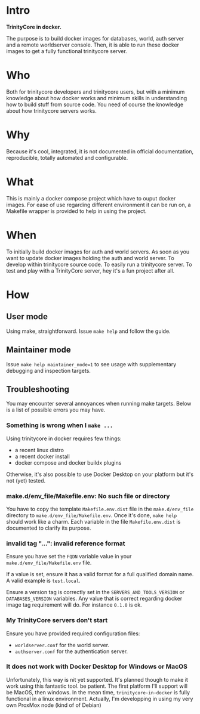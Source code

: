 # Intro

**TrinityCore in docker.**

The purpose is to build docker images for databases, world, auth server and
a remote worldserver console.
Then, it is able to run these docker images to get a fully functional
trinitycore server.

# Who

Both for trinitycore developers and trinitycore users, but with a minimum
knowledge about how docker works and minimum skills in understanding how to
build stuff from source code. You need of course the knowledge about how
trinitycore servers works.

# Why

Because it's cool, integrated, it is not documented in official documentation,
reproducible, totally automated and configurable.

# What

This is mainly a docker compose project which have to ouput docker images.
For ease of use regarding different environment it can be run on, a Makefile
wrapper is provided to help in using the project.

# When

To initially build docker images for auth and world servers.
As soon as you want to update docker images holding the auth and world server.
To develop within trinitycore source code.
To easily run a trinitycore server.
To test and play with a TrinityCore server, hey it's a fun project after all.

# How

## User mode

Using make, straightforward.
Issue `make help` and follow the guide.

## Maintainer mode

Issue `make help maintainer_mode=1` to see usage with supplementary debugging
and inspection targets.

## Troubleshooting

You may encounter several annoyances when running make targets. Below is a list
of possible errors you may have.

### Something is wrong when I `make ...`

Using trinitycore in docker requires few things:

- a recent linux distro
- a recent docker install
- docker compose and docker buildx plugins

Otherwise, it's also possible to use Docker Desktop on your platform but it's
not (yet) tested.

### make.d/env_file/Makefile.env: No such file or directory

You have to copy the template `Makefile.env.dist` file in the `make.d/env_file`
directory to `make.d/env_file/Makefile.env`. Once it's done, `make help` should
work like a charm.
Each variable in the file `Makefile.env.dist` is documented to clarify its
purpose.

### invalid tag "...": invalid reference format

Ensure you have set the `FQDN` variable value in your
`make.d/env_file/Makefile.env` file.

If a value is set, ensure it has a valid
format for a full qualified domain name. A valid example is `test.local`.

Ensure a version tag is correctly set in the `SERVERS_AND_TOOLS_VERSION` or
`DATABASES_VERSION` variables.
Any value that is correct regarding docker image tag requirement will do.
For instance `0.1.0` is ok.

### My TrinityCore servers don't start

Ensure you have provided required configuration files:

- `worldserver.conf` for the world server.
- `authserver.conf` for the authentication server.

### It does not work with Docker Desktop for Windows or MacOS

Unfortunately, this way is nit yet supported. It's planned though to make it
work using this fantastic tool. be patient. The first platform I'll support
will be MacOS, then windows.
In the mean time, `trinitycore-in-docker` is fully functional in a linux
environment. Actually, I'm developping in using my very own ProxMox node (kind
of of Debian)
